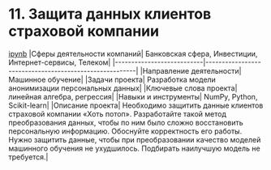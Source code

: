 # 11. Защита данных клиентов страховой компании
[ipynb](000)
|Сферы деятельности компаний| Банковская сфера, Инвестиции, Интернет-сервисы, Телеком|
|---------------------------|--------------------------------------------------------|
|Направление деятельности| Машинное обучение|
|Задачи проекта| Разработка модели анонимизации персональных данных|
|Ключевые слова проекта| линейная алгебра, регрессия|
|Навыки и инструменты| NumPy, Python, Scikit-learn|
|Описание проекта| Необходимо защитить данные клиентов страховой компании «Хоть потоп». Разработайте такой метод преобразования данных, чтобы по ним было сложно восстановить персональную информацию. Обоснуйте корректность его работы. Нужно защитить данные, чтобы при преобразовании качество моделей машинного обучения не ухудшилось. Подбирать наилучшую модель не требуется.|
